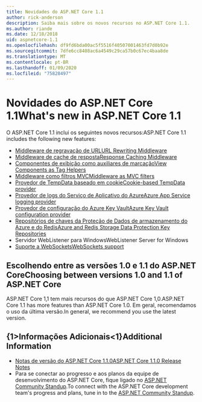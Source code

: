 ```yaml
---
title: Novidades do ASP.NET Core 1.1
author: rick-anderson
description: Saiba mais sobre os novos recursos no ASP.NET Core 1.1.
ms.author: riande
ms.date: 12/18/2018
uid: aspnetcore-1.1
ms.openlocfilehash: df9fd6bda00ac5f5516f40507001463fd7d0b92e
ms.sourcegitcommit: 7dfe6cc8408ac6a4549c29ca57b0c67ec4baa8de
ms.translationtype: MT
ms.contentlocale: pt-BR
ms.lasthandoff: 01/09/2020
ms.locfileid: "75828497"
---
```

# <a name="whats-new-in-aspnet-core-11"></a><span data-ttu-id="652f3-103">Novidades do ASP.NET Core 1.1</span><span class="sxs-lookup"><span data-stu-id="652f3-103">What's new in ASP.NET Core 1.1</span></span>

<span data-ttu-id="652f3-104">O ASP.NET Core 1.1 inclui os seguintes novos recursos:</span><span class="sxs-lookup"><span data-stu-id="652f3-104">ASP.NET Core 1.1 includes the following new features:</span></span>

- [<span data-ttu-id="652f3-105">Middleware de regravação de URL</span><span class="sxs-lookup"><span data-stu-id="652f3-105">URL Rewriting Middleware</span></span>](xref:fundamentals/url-rewriting)
- [<span data-ttu-id="652f3-106">Middleware de cache de resposta</span><span class="sxs-lookup"><span data-stu-id="652f3-106">Response Caching Middleware</span></span>](xref:performance/caching/middleware)
- [<span data-ttu-id="652f3-107">Componentes de exibição como auxiliares de marcação</span><span class="sxs-lookup"><span data-stu-id="652f3-107">View Components as Tag Helpers</span></span>](xref:mvc/views/view-components#invoking-a-view-component-as-a-tag-helper)
- [<span data-ttu-id="652f3-108">Middleware como filtros MVC</span><span class="sxs-lookup"><span data-stu-id="652f3-108">Middleware as MVC filters</span></span>](xref:mvc/controllers/filters#using-middleware-in-the-filter-pipeline)
- [<span data-ttu-id="652f3-109">Provedor de TempData baseado em cookie</span><span class="sxs-lookup"><span data-stu-id="652f3-109">Cookie-based TempData provider</span></span>](xref:fundamentals/app-state#tempdata)
- [<span data-ttu-id="652f3-110">Provedor de logs do Serviço de Aplicativo do Azure</span><span class="sxs-lookup"><span data-stu-id="652f3-110">Azure App Service logging provider</span></span>](xref:fundamentals/logging/index#azure-app-service-provider)
- [<span data-ttu-id="652f3-111">Provedor de configuração do Azure Key Vault</span><span class="sxs-lookup"><span data-stu-id="652f3-111">Azure Key Vault configuration provider</span></span>](xref:security/key-vault-configuration)
- [<span data-ttu-id="652f3-112">Repositórios de chaves da Proteção de Dados de armazenamento do Azure e do Redis</span><span class="sxs-lookup"><span data-stu-id="652f3-112">Azure and Redis Storage Data Protection Key Repositories</span></span>](xref:security/data-protection/implementation/key-storage-providers)
- <span data-ttu-id="652f3-113">Servidor WebListener para Windows</span><span class="sxs-lookup"><span data-stu-id="652f3-113">WebListener Server for Windows</span></span>
- [<span data-ttu-id="652f3-114">Suporte a WebSockets</span><span class="sxs-lookup"><span data-stu-id="652f3-114">WebSockets support</span></span>](xref:fundamentals/websockets)

## <a name="choosing-between-versions-10-and-11-of-aspnet-core"></a><span data-ttu-id="652f3-115">Escolhendo entre as versões 1.0 e 1.1 do ASP.NET Core</span><span class="sxs-lookup"><span data-stu-id="652f3-115">Choosing between versions 1.0 and 1.1 of ASP.NET Core</span></span>

<span data-ttu-id="652f3-116">ASP.NET Core 1,1 tem mais recursos do que ASP.NET Core 1,0.</span><span class="sxs-lookup"><span data-stu-id="652f3-116">ASP.NET Core 1.1 has more features than ASP.NET Core 1.0.</span></span> <span data-ttu-id="652f3-117">Em geral, recomendamos o uso da última versão.</span><span class="sxs-lookup"><span data-stu-id="652f3-117">In general, we recommend you use the latest version.</span></span>

## <a name="additional-information"></a><span data-ttu-id="652f3-118">{1&gt;Informações Adicionais&lt;1}</span><span class="sxs-lookup"><span data-stu-id="652f3-118">Additional Information</span></span>

- [<span data-ttu-id="652f3-119">Notas de versão do ASP.NET Core 1.1.0</span><span class="sxs-lookup"><span data-stu-id="652f3-119">ASP.NET Core 1.1.0 Release Notes</span></span>](https://github.com/dotnet/aspnetcore/releases/tag/1.1.0)
- <span data-ttu-id="652f3-120">Para se conectar ao progresso e aos planos da equipe de desenvolvimento do ASP.NET Core, fique ligado no [ASP.NET Community Standup](https://live.asp.net/).</span><span class="sxs-lookup"><span data-stu-id="652f3-120">To connect with the ASP.NET Core development team's progress and plans, tune in to the [ASP.NET Community Standup](https://live.asp.net/).</span></span>
